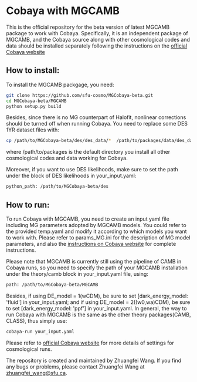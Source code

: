 Cobaya with MGCAMB
===========
This is the official repository for the beta version of latest MGCAMB package to work with Cobaya. Specifically, it is an independent package of MGCAMB, and the Cobaya source along with other cosmological codes and data should be installed separately following the instructions on the [official Cobaya website](https://cobaya.readthedocs.io/en/latest/installation_cosmo.html)



## How to install:
To install the MGCAMB packgage, you need: 

```bash
git clone https://github.com/sfu-cosmo/MGCobaya-beta.git
cd MGCobaya-beta/MGCAMB
python setup.py build
```

Besides, since there is no MG counterpart of Halofit, nonlinear corrections should be turned off when running Cobaya. You need to replace some DES 1YR dataset files with:
```bash
cp /path/to/MGCobaya-beta/des/des_data/*  /path/to/packages/data/des_data/
```
where /path/to/packages is the default directory you install all other cosmological codes and data working for Cobaya. 

Moreover, if you want to use DES likelihoods, make sure to set the path under the block of DES likelihoods in your_input.yaml:
```bash
python_path: /path/to/MGCobaya-beta/des
```

## How to run:
To run Cobaya with MGCAMB, you need to create an input yaml file including MG parameters adopted by MGCAMB models. You could refer to the provided temp.yaml and modify it according to which models you want to work with. Please refer to params_MG.ini for the description of MG model parameters, and also the [instructions on Cobaya website](https://cobaya.readthedocs.io/en/latest/input.html) for complete instructions.

Please note that MGCAMB is currently still using the pipeline of CAMB in Cobaya runs, so you need to specify the path of your MGCAMB installation under the theory/camb block in your_input.yaml file, using:
```bash
path: /path/to/MGCobaya-beta/MGCAMB
```
Besides, if using DE_model = 1(wCDM), be sure to set [dark_energy_model: 'fluid'] in your_input.yaml; and if using DE_model = 2((w0,wa)CDM), be sure to set [dark_energy_model: 'ppf'] in your_input.yaml.
In general, the way to run Cobaya with MGCAMB is the same as the other theory packages(CAMB, CLASS), thus simply use:
```bash
cobaya-run your_input.yaml
```
Please refer to [official Cobaya website](https://cobaya.readthedocs.io/en/latest/cosmo_basic_runs.html) for more details of settings for cosmological runs.




The repository is created and maintained by Zhuangfei Wang. If you find any bugs or problems, please contact Zhuangfei Wang at zhuangfei_wang@sfu.ca.


